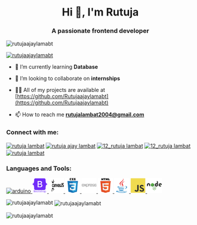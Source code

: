 <h1 align="center">Hi 👋, I'm Rutuja</h1>
<h3 align="center">A passionate frontend developer</h3>

<p align="left"> <img src="https://komarev.com/ghpvc/?username=rutujaajaylamabt&label=Profile%20views&color=0e75b6&style=flat" alt="rutujaajaylamabt" /> </p>

<p align="left"> <a href="https://github.com/ryo-ma/github-profile-trophy"><img src="https://github-profile-trophy.vercel.app/?username=rutujaajaylamabt" alt="rutujaajaylamabt" /></a> </p>

- 🌱 I’m currently learning **Database**

- 👯 I’m looking to collaborate on **internships**

- 👨‍💻 All of my projects are available at [https://github.com/Rutujaajaylamabt](https://github.com/Rutujaajaylamabt)

- 📫 How to reach me **rutujalambat2004@gmail.com**

<h3 align="left">Connect with me:</h3>
<p align="left">
<a href="https://linkedin.com/in/rutuja lambat" target="blank"><img align="center" src="https://raw.githubusercontent.com/rahuldkjain/github-profile-readme-generator/master/src/images/icons/Social/linked-in-alt.svg" alt="rutuja lambat" height="30" width="40" /></a>
<a href="https://kaggle.com/rutuja ajay lambat" target="blank"><img align="center" src="https://raw.githubusercontent.com/rahuldkjain/github-profile-readme-generator/master/src/images/icons/Social/kaggle.svg" alt="rutuja ajay lambat" height="30" width="40" /></a>
<a href="https://www.youtube.com/c/12_rutuja lambat" target="blank"><img align="center" src="https://raw.githubusercontent.com/rahuldkjain/github-profile-readme-generator/master/src/images/icons/Social/youtube.svg" alt="12_rutuja lambat" height="30" width="40" /></a>
<a href="https://www.hackerrank.com/12_rutuja lambat" target="blank"><img align="center" src="https://raw.githubusercontent.com/rahuldkjain/github-profile-readme-generator/master/src/images/icons/Social/hackerrank.svg" alt="12_rutuja lambat" height="30" width="40" /></a>
<a href="https://www.leetcode.com/rutuja lambat" target="blank"><img align="center" src="https://raw.githubusercontent.com/rahuldkjain/github-profile-readme-generator/master/src/images/icons/Social/leet-code.svg" alt="rutuja lambat" height="30" width="40" /></a>
</p>

<h3 align="left">Languages and Tools:</h3>
<p align="left"> <a href="https://www.arduino.cc/" target="_blank" rel="noreferrer"> <img src="https://cdn.worldvectorlogo.com/logos/arduino-1.svg" alt="arduino" width="40" height="40"/> </a> <a href="https://getbootstrap.com" target="_blank" rel="noreferrer"> <img src="https://raw.githubusercontent.com/devicons/devicon/master/icons/bootstrap/bootstrap-plain-wordmark.svg" alt="bootstrap" width="40" height="40"/> </a> <a href="https://canvasjs.com" target="_blank" rel="noreferrer"> <img src="https://raw.githubusercontent.com/Hardik0307/Hardik0307/master/assets/canvasjs-charts.svg" alt="canvasjs" width="40" height="40"/> </a> <a href="https://www.w3schools.com/css/" target="_blank" rel="noreferrer"> <img src="https://raw.githubusercontent.com/devicons/devicon/master/icons/css3/css3-original-wordmark.svg" alt="css3" width="40" height="40"/> </a> <a href="https://expressjs.com" target="_blank" rel="noreferrer"> <img src="https://raw.githubusercontent.com/devicons/devicon/master/icons/express/express-original-wordmark.svg" alt="express" width="40" height="40"/> </a> <a href="https://www.w3.org/html/" target="_blank" rel="noreferrer"> <img src="https://raw.githubusercontent.com/devicons/devicon/master/icons/html5/html5-original-wordmark.svg" alt="html5" width="40" height="40"/> </a> <a href="https://www.java.com" target="_blank" rel="noreferrer"> <img src="https://raw.githubusercontent.com/devicons/devicon/master/icons/java/java-original.svg" alt="java" width="40" height="40"/> </a> <a href="https://developer.mozilla.org/en-US/docs/Web/JavaScript" target="_blank" rel="noreferrer"> <img src="https://raw.githubusercontent.com/devicons/devicon/master/icons/javascript/javascript-original.svg" alt="javascript" width="40" height="40"/> </a> <a href="https://nodejs.org" target="_blank" rel="noreferrer"> <img src="https://raw.githubusercontent.com/devicons/devicon/master/icons/nodejs/nodejs-original-wordmark.svg" alt="nodejs" width="40" height="40"/> </a> </p>

<p><img align="left" src="https://github-readme-stats.vercel.app/api/top-langs?username=rutujaajaylamabt&show_icons=true&locale=en&layout=compact" alt="rutujaajaylamabt" /></p>

<p>&nbsp;<img align="center" src="https://github-readme-stats.vercel.app/api?username=rutujaajaylamabt&show_icons=true&locale=en" alt="rutujaajaylamabt" /></p>

<p><img align="center" src="https://github-readme-streak-stats.herokuapp.com/?user=rutujaajaylamabt&" alt="rutujaajaylamabt" /></p>
